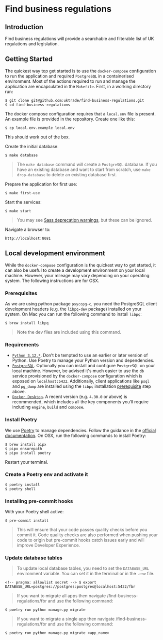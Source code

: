 # Find business regulations

## Introduction

Find business regulations will provide a searchable and filterable list of UK regulations and legislation.

## Getting Started

The quickest way top get started is to use the `docker-compose` configuration
to run the application and required `PostgreSQL` in a containerised environment.
Most of the actions required to run and manage the application are encapsulated
in the `Makefile`. First, in a working directory run:

    $ git clone git@github.com:uktrade/find-business-regulations.git
    $ cd find-business-regulations

The docker compose configuration requires that a `local.env` file is present.
An example file is provided in the repository. Create one like this:

    $ cp local.env.example local.env

This should work out of the box.

Create the initial database:

    $ make database

> The `make database` command will create a `PostgreSQL` database. If you have
> an existing database and want to start from scratch, use `make drop-database`
> to delete an existing database first.

Prepare the application for first use:

    $ make first-use

Start the services:

    $ make start

> You may see [Sass deprecation warnings](https://frontend.design-system.service.gov.uk/installing-with-npm/#requirements), but these can be ignored.

Navigate a browser to:

    http://localhost:8081

## Local development environment

While the `docker-compose` configuration is the quickest way to get started, it
can also be useful to create a development environment on your local machine.
However, your mileage may vary depending on your operating system. The following
instructions are for OSX.

### Prerequisites

As we are using python package `psycopg-c`, you need the PostgreSQL client
development headers (e.g. the `libpq-dev` package) installed on your system.
On Mac you can run the following command to install `libpq`:

    $ brew install libpq

> Note the dev files are included using this command.

### Requirements

- [`Python 3.12.*`](https://www.python.org/downloads/). Don't be tempted to use
  an earlier or later version of Python. Use Poetry to manage your Python version
  and dependencies.
- [`PostgreSQL`](https://www.postgresql.org/). Optionally you can install and
  configure `PostgreSQL` on your local machine. However, be advised it's much
  easier to use the `db` service provisioned by the `docker-compose`
  configuration which is exposed on `localhost:5432`. Additionally, client
  applications like `psql` and `pg_dump` are installed using the `libpq`
  installation [prerequisite](#prerequisites) step above.
- [`Docker Desktop`](https://docs.docker.com/get-docker/). A recent version
  (e.g. `4.30.0` or above) is recommended, which includes all the key components
  you'll require including `engine`, `build` and `compose`.

### Install Poetry

We use [Poetry](https://python-poetry.org/) to manage dependencies. Follow the
guidance in the [official documentation](https://python-poetry.org/docs/). On
OSX, run the following commands to install Poetry:

    $ brew install pipx
    $ pipx ensurepath
    $ pipx install poetry

Restart your terminal.

### Create a Poetry env and activate it

    $ poetry install
    $ poetry shell

### Installing pre-commit hooks

With your Poetry shell active:

    $ pre-commit install

> This will ensure that your code passes quality checks before you commit it.
> Code quality checks are also performed when pushing your code to origin
> but pre-commit hooks catch issues early and will improve Developer Experience.

### Update database tables

> To update local database tables, you need to set the `DATABASE_URL` environment variable. You can set it in the terminal or in the `.env` file.

    <!-- pragma: allowlist secret --> $ export DATABASE_URL=postgres://postgres:postgres@localhost:5432/fbr

> If you want to migrate all apps then navigate /find-business-regulations/fbr and use the following command:

    $ poetry run python manage.py migrate

> If you want to migrate a single app then navigate /find-business-regulations/fbr and use the following command:

    $ poetry run python manage.py migrate <app_name>
